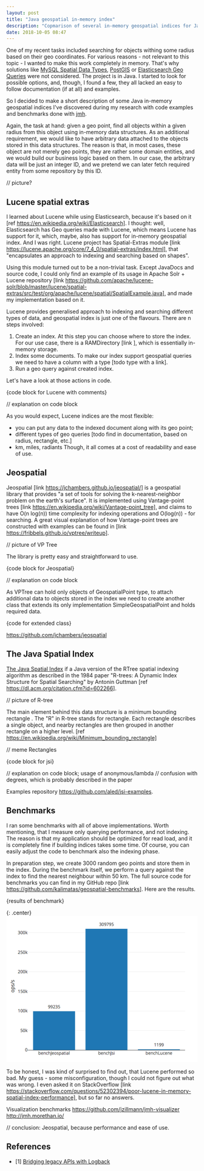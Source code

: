 ```yaml
---
layout: post
title: "Java geospatial in-memory index"
description: "Copmarison of several in-memory geospatial indices for Java"
date: 2018-10-05 08:47
---
```


One of my recent tasks included searching for objects withing some radius based on their geo coordinates. For various reasons - not relevant to this topic - I wanted to make this work completely in memory. That's why solutions like [MySQL Spatial Data Types](https://dev.mysql.com/doc/refman/8.0/en/spatial-types.html), [PostGIS](https://postgis.net/) or [Elasticsearch Geo Queries](https://www.elastic.co/guide/en/elasticsearch/reference/current/geo-queries.html) were not considered. The project is in Java. I started to look for possible options, and, though, I found a few, they all lacked an easy to follow documentation (if at all) and examples.

So I decided to make a short description of some Java in-memory geospatial indices I've discovered during my research with code examples and benchmarks done with [jmh](http://openjdk.java.net/projects/code-tools/jmh/).

Again, the task at hand: given a geo point, find all objects within a given radius from this object using in-memory data structures. As an additional requirement, we would like to have arbitrary data attached to the objects stored in this data structures. The reason is that, in most cases, these object are not merely geo points, they are rather some domain entities, and we would build our business logic based on them. In our case, the arbitrary data will be just an integer ID, and we pretend we can later fetch required entity from some repository by this ID.

// picture?

## Lucene spatial extras

I learned about Lucene while using Elasticsearch, because it's based on it [ref https://en.wikipedia.org/wiki/Elasticsearch]. I thought: well, Elasticsearch has Geo queries made with Lucene, which means Lucene has support for it, which, maybe, also has support for in-memory geospatial index. And I was right. Lucene project has Spatial-Extras module [link https://lucene.apache.org/core/7_4_0/spatial-extras/index.html], that "encapsulates an approach to indexing and searching based on shapes".

Using this module turned out to be a non-trivial task. Except JavaDocs and source code, I could only find an example of its usage in Apache Solr + Lucene repository [link https://github.com/apache/lucene-solr/blob/master/lucene/spatial-extras/src/test/org/apache/lucene/spatial/SpatialExample.java], and made my implementation based on it.

Lucene provides generalised approach to indexing and searching different types of data, and geospatial index is just one of the flavours. There are n steps involved:
1. Create an index. At this step you can choose where to store the index. For our use case, there is a RAMDirectory [link ], which is essentially in-memory storage.
2. Index some documents. To make our index support geospatial queries we need to have a column with a type [todo type with a link].
3. Run a geo query against created index.

Let's have a look at those actions in code.

{code block for Lucene with comments}

// explanation on code block

As you would expect, Lucene indices are the most flexible: 
* you can put any data to the indexed document along with its geo point;
* different types of geo queries [todo find in documentation, based on radius, rectangle, etc.]
* km, miles, radiants
Though, it all comes at a cost of readability and ease of use.

## Jeospatial

Jeospatial [link https://jchambers.github.io/jeospatial/] is a geospatial library that provides "a set of tools for solving the k-nearest-neighbor problem on the earth's surface". It is implemented using Vantage-point trees [link https://en.wikipedia.org/wiki/Vantage-point_tree], and claims to have O(n log(n)) time complexity for indexing operations and O(log(n)) - for searching. A great visual explanation of how Vantage-point trees are constructed with examples can be found in [link https://fribbels.github.io/vptree/writeup].

// picture of VP Tree 

The library is pretty easy and straightforward to use.

{code block for Jeospatial}

// explanation on code block

As VPTree can hold only objects of GeospatialPoint type, to attach additional data to objects stored in the index we need to create another class that extends its only implementation SimpleGeospatialPoint and holds required data.

{code for extended class}

https://github.com/jchambers/jeospatial

## The Java Spatial Index

[The Java Spatial Index](https://github.com/aled/jsi) if a Java version of the RTree spatial indexing algorithm as described in the 1984 paper "R-trees: A Dynamic Index Structure for Spatial Searching" by Antonin Guttman [ref https://dl.acm.org/citation.cfm?id=602266]. 

// picture of R-tree

The main element behind this data structure is a minimum bounding rectangle . The "R" in R-tree stands for rectangle.  Each rectangle describes a single object, and nearby rectangles are then grouped in another rectangle on a higher level. [ref https://en.wikipedia.org/wiki/Minimum_bounding_rectangle]

// meme Rectangles

{code block for jsi}

// explanation on code block; usage of anonymous/lambda 
// confusion with degrees, which is probably described in the paper

Examples repository https://github.com/aled/jsi-examples.

## Benchmarks

I ran some benchmarks with all of above implementations. Worth mentioning, that I measure only querying performance, and not indexing. The reason is that my application should be optimized for read load, and it is completely fine if building indices takes some time. Of course, you can easily adjust the code to benchmark also the indexing phase. 

In preparation step, we create 3000 random geo points and store them in the index. During the benchmark itself, we perform a query against the index to find the nearest neighbour within 50 km. The full source code for benchmarks you can find in my GitHub repo [link https://github.com/kalimatas/geospatial-benchmarks]. Here are the results.

{results of benchmark}

{: .center}
![JMH benchmark results](/static/img/posts/geospatial-benchmark-jmh.png "JMH benchmark results")

To be honest, I was kind of surprised to find out, that Lucene  performed so bad. My guess - some misconfiguration, though I could not figure out what was wrong. I even asked it on StackOverflow [link https://stackoverflow.com/questions/52302394/poor-lucene-in-memory-spatial-index-performance], but so far no answers.

Visualization benchmarks https://github.com/jzillmann/jmh-visualizer
http://jmh.morethan.io/

// conclusion: Jeospatial, because performance and ease of use.

## References

<ul id="notes">
<li>
	<span class="col-1">[1] <a name="1"></a></span>
	<span class="col-2"><a href="https://www.slf4j.org/legacy.html">Bridging legacy APIs with Logback</a></span>
</li>
</ul>
